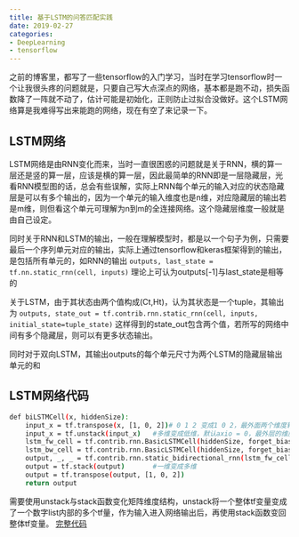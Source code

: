 ```yaml
---
title: 基于LSTM的问答匹配实践
date: 2019-02-27
categories:
- DeepLearning
- tensorflow
---
```

之前的博客里，都写了一些tensorflow的入门学习，当时在学习tensorflow时一个让我很头疼的问题就是，只要自己写大点深点的网络，基本都是跑不动，损失函数降了一阵就不动了，估计可能是初始化，正则防止过拟合没做好。这个LSTM网络算是我难得写出来能跑的网络，现在有空了来记录一下。


## LSTM网络
LSTM网络是由RNN变化而来，当时一直很困惑的问题就是关于RNN，横的算一层还是竖的算一层，应该是横的算一层，因此最简单的RNN即是一层隐藏层，光看RNN模型图的话，总会有些误解，实际上RNN每个单元的输入对应的状态隐藏层是可以有多个输出的，因为一个单元的输入维度也是n维，对应隐藏层的输出若是m维，则但看这个单元可理解为n到m的全连接网络。这个隐藏层维度一般就是由自己设定。

同时关于RNN和LSTM的输出，一般在理解模型时，都是以一个句子为例，只需要最后一个序列单元对应的输出，实际上通过tensorflow和keras框架得到的输出，是包括所有单元的，如RNN的输出
`outputs, last_state = tf.nn.static_rnn(cell, inputs)`
理论上可认为outputs[-1]与last_state是相等的

关于LSTM，由于其状态由两个值构成(Ct,Ht)，认为其状态是一个tuple，其输出为
`outputs, state_out = tf.contrib.rnn.static_rnn(cell, inputs, initial_state=tuple_state)`
这样得到的state_out包含两个值，若所写的网络中间有多个隐藏层，则可以有更多状态输出。

同时对于双向LSTM，其输出outputs的每个单元尺寸为两个LSTM的隐藏层输出单元的和
## LSTM网络代码
``` bash
def biLSTMCell(x, hiddenSize):
    input_x = tf.transpose(x, [1, 0, 2])# 0 1 2 变成1 0 2，最外面两个维度转置
    input_x = tf.unstack(input_x)   #多维变成低维，默认axio = 0，最外层的维度
    lstm_fw_cell = tf.contrib.rnn.BasicLSTMCell(hiddenSize, forget_bias=1.0, state_is_tuple=True)
    lstm_bw_cell = tf.contrib.rnn.BasicLSTMCell(hiddenSize, forget_bias=1.0, state_is_tuple=True)
    output, _, _ = tf.contrib.rnn.static_bidirectional_rnn(lstm_fw_cell, lstm_bw_cell, input_x, dtype=tf.float32)
    output = tf.stack(output)       #一维变成多维
    output = tf.transpose(output, [1, 0, 2])
    return output
```
需要使用unstack与stack函数变化矩阵维度结构，unstack将一个整体tf变量变成了一个数字list内部的多个tf量，作为输入进入网络输出后，再使用stack函数变回整体tf变量。
[完整代码](https://github.com/LiHuaBai/LSTM_for_QA_match)
